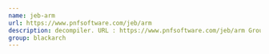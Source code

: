 ```yaml
---
name: jeb-arm
url: https://www.pnfsoftware.com/jeb/arm
description: decompiler. URL : https://www.pnfsoftware.com/jeb/arm Groups : blackarch blackarch-reversing
group: blackarch
---
```

